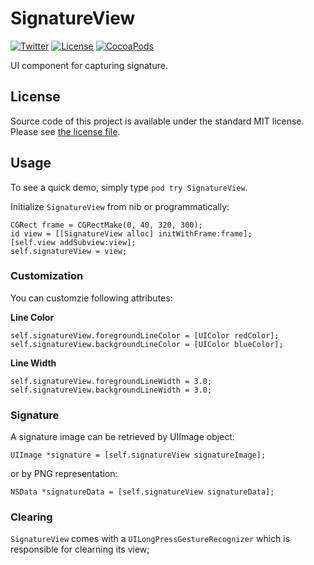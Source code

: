 # SignatureView

[![Twitter](https://img.shields.io/badge/contact-@MichalKonturek-blue.svg?style=flat)](http://twitter.com/michalkonturek)
[![License](https://img.shields.io/badge/license-MIT-blue.svg?style=flat)](https://github.com/michalkonturek/SignatureView/blob/master/LICENSE)
[![CocoaPods](https://img.shields.io/cocoapods/v/SignatureView.svg?style=flat)](https://github.com/michalkonturek/SignatureView)

UI component for capturing signature.


## License

Source code of this project is available under the standard MIT license. Please see [the license file][LICENSE].

[LICENSE]:https://github.com/michalkonturek/GraphKit/blob/master/LICENSE


## Usage

To see a quick demo, simply type `pod try SignatureView`.

Initialize `SignatureView` from nib or programmatically: 

```objc
CGRect frame = CGRectMake(0, 40, 320, 300);
id view = [[SignatureView alloc] initWithFrame:frame];
[self.view addSubview:view];
self.signatureView = view;
```

### Customization

You can customzie following attributes:

**Line Color**

```objc
self.signatureView.foregroundLineColor = [UIColor redColor];
self.signatureView.backgroundLineColor = [UIColor blueColor];
```

**Line Width**

```objc
self.signatureView.foregroundLineWidth = 3.0;
self.signatureView.backgroundLineWidth = 3.0;
```

### Signature

A signature image can be retrieved by UIImage object:

```objc
UIImage *signature = [self.signatureView signatureImage];
```
or by PNG representation:

```objc
NSData *signatureData = [self.signatureView signatureData];
```

### Clearing

`SignatureView` comes with a `UILongPressGestureRecognizer` which is responsible for clearning its view;

